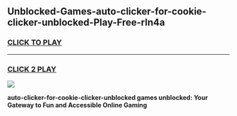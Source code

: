 
## Unblocked-Games-auto-clicker-for-cookie-clicker-unblocked-Play-Free-rln4a
<h3>
<a href="https://premium76.site?title=auto-clicker-for-cookie-clicker-unblocked&ref=18A1">CLICK TO PLAY</a></h3>
<hr>

<h3>
<a href="https://premium76.site?title=auto-clicker-for-cookie-clicker-unblocked&ref=18A1">CLICK 2 PLAY</a>
  
</h3>

<a href="https://premium76.site?title=auto-clicker-for-cookie-clicker-unblocked&ref=18A1"><img src="https://clearcache.store/games.png"></a>


**auto-clicker-for-cookie-clicker-unblocked games unblocked: Your Gateway to Fun and Accessible Online Gaming**
